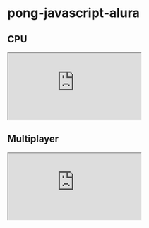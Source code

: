 # pong-javascript-alura
 
 ## CPU
 
<iframe src="https://editor.p5js.org/Gabriel_Leme/full/IY40Hw_f6"></iframe>

## Multiplayer

<iframe src="https://editor.p5js.org/Gabriel_Leme/full/4UChbRbst"></iframe>